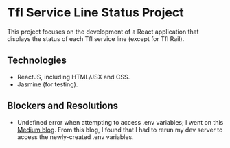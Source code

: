 # Tfl Service Line Status Project
This project focuses on the development of a React application that displays the status of each Tfl service line (except for Tfl Rail).

## Technologies
- ReactJS, including HTML/JSX and CSS.
- Jasmine (for testing).

## Blockers and Resolutions
- Undefined error when attempting to access .env variables; I went on this [Medium blog](https://medium.com/better-programming/using-environment-variables-in-reactjs-9ad9c5322408). From this blog, I found that I had to rerun my dev server to access the newly-created .env variables.